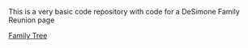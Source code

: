 This is a very basic code repository with code for a DeSimone Family Reunion page

<A HREF="DeSimone Reunion 2024.htm"> Family Tree </A>
